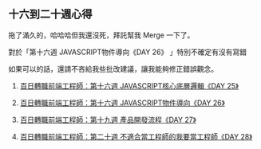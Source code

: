 ## 十六到二十週心得

拖了滿久的，哈哈哈但我還沒死，拜託幫我 Merge 一下了。

對於「第十六週 JAVASCRIPT物件導向《DAY 26》 」特別不確定有沒有寫錯

如果可以的話，還請不吝給我些批改建議，讓我能夠修正錯誤觀念。

1. [百日轉職前端工程師：第十六週 JAVASCRIPT核心底層邏輯《DAY 25》](https://tripxbook.com/100days-learn-to-do/frontend-developer-day25/)

2. [百日轉職前端工程師：第十六週 JAVASCRIPT物件導向《DAY 26》](https://tripxbook.com/100days-learn-to-do/frontend-developer-day26/)

3. [百日轉職前端工程師：第十九週 產品開發流程《DAY 27》](https://tripxbook.com/100days-learn-to-do/frontend-developer-day27/)

4. [百日轉職前端工程師：第二十週 不適合當工程師的我要當工程師《DAY 28》](https://tripxbook.com/100days-learn-to-do/frontend-developer-day28/)
